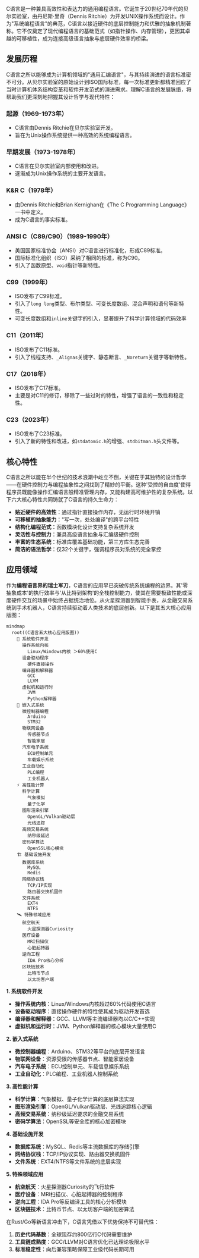 C语言是一种兼具高效性和表达力的通用编程语言。它诞生于20世纪70年代的贝尔实验室，由丹尼斯·里奇（Dennis Ritchie）为开发UNIX操作系统而设计。作为"系统编程语言"的典范，C语言以接近硬件的底层控制能力和优雅的抽象机制著称。它不仅奠定了现代编程语言的基础范式（如指针操作、内存管理），更因其卓越的可移植性，成为连接高级语言抽象与底层硬件效率的桥梁。

## 发展历程

C语言之所以能够成为计算机领域的"通用汇编语言"，与其持续演进的语言标准密不可分。从贝尔实验室的原始设计到ISO国际标准，每一次标准更新都精准回应了当时计算机体系结构变革和软件开发范式的演进需求。理解C语言的发展脉络，将帮助我们更深刻地把握其设计哲学与现代特性：

### 起源（1969-1973年）

   - C语言由Dennis Ritchie在贝尔实验室开发。
   - 旨在为Unix操作系统提供一种高效的系统编程语言。

### 早期发展（1973-1978年）

   - C语言在贝尔实验室内部使用和改进。
   - 逐渐成为Unix操作系统的主要开发语言。

### K&R C（1978年）

   - 由Dennis Ritchie和Brian Kernighan在《The C Programming Language》一书中定义。
   - 成为C语言的事实标准。

### ANSI C（C89/C90）（1989-1990年）

   - 美国国家标准协会（ANSI）对C语言进行标准化，形成C89标准。
   - 国际标准化组织（ISO）采纳了相同的标准，称为C90。
   - 引入了函数原型、`void`指针等新特性。

### C99（1999年）

   - ISO发布了C99标准。
   - 引入了`long long`类型、布尔类型、可变长度数组、混合声明和语句等新特性。
   - 可变长度数组和`inline`关键字的引入，显著提升了科学计算领域的代码效率

### C11（2011年）

   - ISO发布了C11标准。
   - 引入了线程支持、`_Alignas`关键字、静态断言、`_Noreturn`关键字等新特性。

### C17（2018年）

   - ISO发布了C17标准。
   - 主要是对C11的修订，移除了一些过时的特性，增强了语言的一致性和稳定性。

### C23（2023年）

   - ISO发布了C23标准。
   - 引入了新的特性和改进，如`stdatomic.h`的增强、`stdbitman.h`头文件等。

## 核心特性

C语言之所以能在半个世纪的技术浪潮中屹立不倒，关键在于其独特的设计哲学——在硬件控制力与编程抽象性之间找到了精妙的平衡。这种'受控的自由度'使得程序员既能像操作汇编语言般精准管理内存，又能构建高可维护性的复杂系统。以下六大核心特性共同铸就了C语言的持久生命力：

- **贴近硬件的高效性**：通过指针直接操作内存，无运行时环境开销
- **可移植的抽象能力**："写一次，处处编译"的跨平台特性
- **结构化编程范式**：函数模块化设计支持复杂系统开发
- **灵活性与控制力**：兼具高级语言抽象与汇编级硬件控制
- **丰富的生态系统**：标准库覆盖基础功能，第三方库生态完善
- **简洁的语法哲学**：仅32个关键字，强调程序员对系统的完全掌控

## 应用领域

作为**编程语言界的瑞士军刀**，C语言的应用早已突破传统系统编程的边界。其'零抽象成本'的执行效率与'从比特到架构'的全栈控制能力，使其在需要极致性能或深度硬件交互的场景中始终占据统治地位。从火星探测器到智能手表，从金融交易系统到手术机器人，C语言持续驱动着人类技术的底层创新。以下是其五大核心应用版图：

```mermaid
mindmap
  root((C语言五大核心应用版图))
    🚀 系统软件开发
      操作系统内核
        Linux/Windows内核 ＞60%使用C
      设备驱动程序
        硬件直接操作
      编译器和解释器
        GCC
        LLVM
      虚拟机和运行时
        JVM
        Python解释器
    🔧 嵌入式系统
      微控制器编程
        Arduino
        STM32
      物联网设备
        传感器节点
        智能家居
      汽车电子系统
        ECU控制单元
        车载娱乐系统
      工业自动化
        PLC编程
        工业机器人
    ⚡ 高性能计算
      科学计算
        气象模拟
        量子化学
      图形渲染引擎
        OpenGL/Vulkan驱动层
        光线追踪
      高频交易系统
        纳秒级延迟
      密码学算法
        OpenSSL核心模块
    🏗️ 基础设施开发
      数据库系统
        MySQL
        Redis
      网络协议栈
        TCP/IP实现
        路由器交换机固件
      文件系统
        EXT4
        NTFS
    🛰️ 特殊领域应用
      航空航天
        火星探测器Curiosity
      医疗设备
        MRI扫描仪
        心脏起搏器
      逆向工程
        IDA Pro核心分析
      区块链技术
        比特币节点
        以太坊客户端
```

**1. 系统软件开发**

- **操作系统内核**：Linux/Windows内核超过60%代码使用C语言
- **设备驱动程序**：直接操作硬件的特性使其成为驱动开发首选
- **编译器和解释器**：GCC、LLVM等主流编译器均以C/C++实现
- **虚拟机和运行时**：JVM、Python解释器的核心模块大量使用C

**2. 嵌入式系统**

- **微控制器编程**：Arduino、STM32等平台的底层开发语言
- **物联网设备**：资源受限的传感器节点、智能家居设备
- **汽车电子系统**：ECU控制单元、车载信息娱乐系统
- **工业自动化**：PLC编程、工业机器人控制系统

**3. 高性能计算**

- **科学计算**：气象模拟、量子化学计算的底层算法实现
- **图形渲染引擎**：OpenGL/Vulkan驱动层、光线追踪核心逻辑
- **高频交易系统**：纳秒级延迟要求的金融交易系统
- **密码学算法**：OpenSSL等安全库的核心加密模块

**4. 基础设施开发**

- **数据库系统**：MySQL、Redis等主流数据库的存储引擎
- **网络协议栈**：TCP/IP协议实现、路由器交换机固件
- **文件系统**：EXT4/NTFS等文件系统的底层实现

**5. 特殊领域应用**

- **航空航天**：火星探测器Curiosity的飞行软件
- **医疗设备**：MRI扫描仪、心脏起搏器的控制程序
- **逆向工程**：IDA Pro等反编译工具的核心分析模块
- **区块链技术**：比特币节点、以太坊客户端的加密算法

在Rust/Go等新语言冲击下，C语言凭借以下优势保持不可替代性：
1. **历史代码基数**：全球现存约800亿行C代码需要维护
2. **工具链成熟度**：GCC/LLVM对C语言优化已达理论极限水平
3. **标准稳定性**：向后兼容策略保障工业级代码长期可用